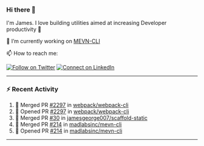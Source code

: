 ### Hi there 👋

I'm James. I love building utilities aimed at increasing Developer productivity :raised_hands: 

🔭 I’m currently working on [MEVN-CLI](https://github.com/madlabsinc/mevn-cli)

📫 How to reach me:

[![Follow on Twitter](https://img.shields.io/badge/--twitter?label=Twitter&logo=Twitter&style=social)](https://twitter.com/james_madhacks) [![Connect on LinkedIn](https://img.shields.io/badge/--linkedin?label=LinkedIn&logo=LinkedIn&style=social)](https://www.linkedin.com/in/jamesgeorge007)

---

### :zap: Recent Activity

<!--START_SECTION:activity-->
1. 🎉 Merged PR [#2297](https://github.com/webpack/webpack-cli/pull/2297) in [webpack/webpack-cli](https://github.com/webpack/webpack-cli)
2. 💪 Opened PR [#2297](https://github.com/webpack/webpack-cli/pull/2297) in [webpack/webpack-cli](https://github.com/webpack/webpack-cli)
3. 🎉 Merged PR [#30](https://github.com/jamesgeorge007/scaffold-static/pull/30) in [jamesgeorge007/scaffold-static](https://github.com/jamesgeorge007/scaffold-static)
4. 🎉 Merged PR [#214](https://github.com/madlabsinc/mevn-cli/pull/214) in [madlabsinc/mevn-cli](https://github.com/madlabsinc/mevn-cli)
5. 💪 Opened PR [#214](https://github.com/madlabsinc/mevn-cli/pull/214) in [madlabsinc/mevn-cli](https://github.com/madlabsinc/mevn-cli)
<!--END_SECTION:activity-->

---

<!--
**jamesgeorge007/jamesgeorge007** is a ✨ _special_ ✨ repository because its `README.md` (this file) appears on your GitHub profile.

Here are some ideas to get you started:

- 🌱 I’m currently learning ...
- 👯 I’m looking to collaborate on ...
- 🤔 I’m looking for help with ...
- 💬 Ask me about ...
- 😄 Pronouns: ...
- ⚡ Fun fact: ...
-->

